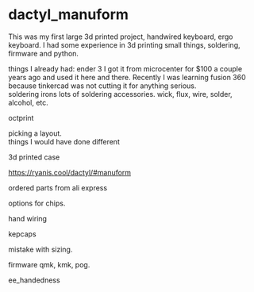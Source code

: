 # dactyl_manuform

This was my first large 3d printed project, handwired keyboard, ergo keyboard.  I had some experience in 3d printing small things, soldering, firmware and python.  

things I already had:
ender 3 
I got it from microcenter for $100 a couple years ago and used it here and there.  Recently I was learning fusion 360 because tinkercad was not cutting it for anything serious.  
soldering irons
lots of soldering accessories.
wick, flux, wire, solder, alcohol, etc. 

octprint

picking a layout.  
things I would have done different

3d printed case

https://ryanis.cool/dactyl/#manuform

ordered parts from ali express

options for chips.

hand wiring

kepcaps

mistake with sizing.  

firmware
qmk, 
kmk,
pog.

ee_handedness

